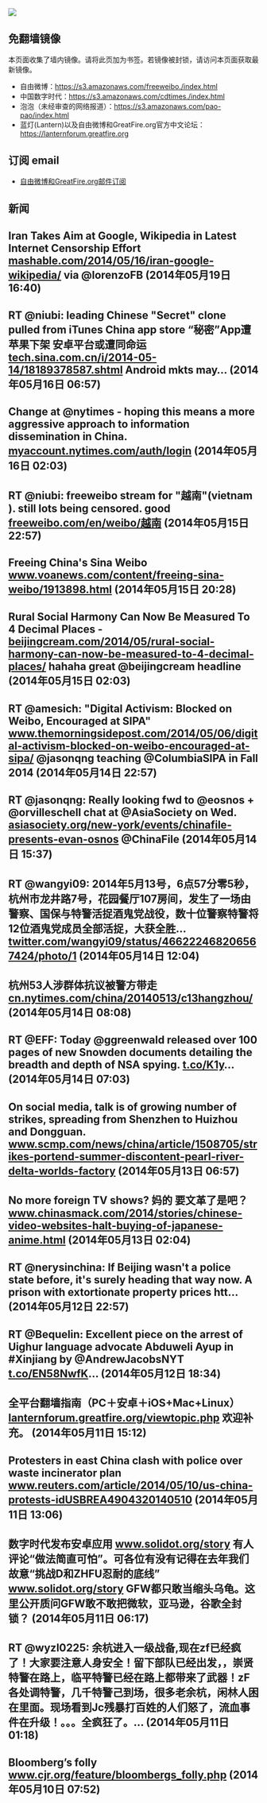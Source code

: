 <img src="https://raw.githubusercontent.com/greatfire/z/master/logos.gif" />

## 免翻墙镜像
本页面收集了墙内镜像。请将此页加为书签。若镜像被封锁，请访问本页面获取最新镜像。
* 自由微博：https://s3.amazonaws.com/freeweibo./index.html
* 中国数字时代：https://s3.amazonaws.com/cdtimes./index.html
* 泡泡（未经审查的网络报道）：https://s3.amazonaws.com/pao-pao/index.html
* 蓝灯(Lantern)以及自由微博和GreatFire.org官方中文论坛：https://lanternforum.greatfire.org

## 订阅 email
* <a href="https://greatfire.us7.list-manage.com/subscribe?u=854fca58782082e0cbdf204a0&id=c78949b93c">自由微博和GreatFire.org邮件订阅</a>
		
## 新闻
Iran Takes Aim at Google, Wikipedia in Latest Internet Censorship Effort <a href="http://mashable.com/2014/05/16/iran-google-wikipedia/#:eyJzIjoidCIsImkiOiJfNHg4a3JsN2cwZDhzNXM1eiJ9">mashable.com/2014/05/16/iran-google-wikipedia/</a> via @lorenzoFB (2014年05月19日 16:40)
 ---
RT @niubi: leading Chinese "Secret" clone pulled from iTunes China app store “秘密”App遭苹果下架 安卓平台或遭同命运 <a href="http://tech.sina.com.cn/i/2014-05-14/18189378587.shtml">tech.sina.com.cn/i/2014-05-14/18189378587.shtml</a> Android mkts may… (2014年05月16日 06:57)
 ---
Change at @nytimes - hoping this means a more aggressive approach to information dissemination in China. <a href="https://myaccount.nytimes.com/auth/login?URI=http%3A%2F%2Fwww.nytimes.com%2F2014%2F05%2F15%2Fbusiness%2Fmedia%2Fjill-abramson-being-replaced-as-top-editor-at-times.html%3F_r%3D5&REFUSE_COOKIE_ERROR=SHOW_ERROR">myaccount.nytimes.com/auth/login</a> (2014年05月16日 02:03)
 ---
RT @niubi: freeweibo stream for "越南"(vietnam ). still lots being censored. good  <a href="https://freeweibo.com/en/weibo/%E8%B6%8A%E5%8D%97">freeweibo.com/en/weibo/越南</a> (2014年05月15日 22:57)
 ---
Freeing China's Sina Weibo <a href="http://www.voanews.com/content/freeing-sina-weibo/1913898.html">www.voanews.com/content/freeing-sina-weibo/1913898.html</a> (2014年05月15日 20:28)
 ---
Rural Social Harmony Can Now Be Measured To 4 Decimal Places - <a href="http://beijingcream.com/2014/05/rural-social-harmony-can-now-be-measured-to-4-decimal-places/">beijingcream.com/2014/05/rural-social-harmony-can-now-be-measured-to-4-decimal-places/</a> hahaha great @beijingcream headline (2014年05月15日 02:03)
 ---
RT @amesich: "Digital Activism: Blocked on Weibo, Encouraged at SIPA" <a href="http://www.themorningsidepost.com/2014/05/06/digital-activism-blocked-on-weibo-encouraged-at-sipa/?utm_content=bufferf7b52&utm_medium=social&utm_source=twitter.com&utm_campaign=buffer">www.themorningsidepost.com/2014/05/06/digital-activism-blocked-on-weibo-encouraged-at-sipa/</a> @jasonqng teaching @ColumbiaSIPA in Fall 2014 (2014年05月14日 22:57)
 ---
RT @jasonqng: Really looking fwd to @eosnos + @orvilleschell chat at @AsiaSociety on Wed. <a href="http://asiasociety.org/new-york/events/chinafile-presents-evan-osnos">asiasociety.org/new-york/events/chinafile-presents-evan-osnos</a> @ChinaFile (2014年05月14日 15:37)
 ---
RT @wangyi09: 2014年5月13号，6点57分零5秒，杭州市龙井路7号，花园餐厅107房间，发生了一场由警察、国保与特警活捉酒鬼党战役，数十位警察特警将12位酒鬼党成员全部活捉，大获全胜… <a href="https://twitter.com/wangyi09/status/466222468206567424/photo/1">twitter.com/wangyi09/status/466222468206567424/photo/1</a> (2014年05月14日 12:04)
 ---
杭州53人涉群体抗议被警方带走 <a href="http://cn.nytimes.com/china/20140513/c13hangzhou/">cn.nytimes.com/china/20140513/c13hangzhou/</a> (2014年05月14日 08:08)
 ---
RT @EFF: Today @ggreenwald released over 100 pages of new Snowden documents detailing the breadth and depth of NSA spying. <a href="https://t.co/K1y">t.co/K1y</a>… (2014年05月14日 07:03)
 ---
On social media, talk is of growing number of strikes, spreading from Shenzhen to Huizhou and Dongguan. <a href="http://www.scmp.com/news/china/article/1508705/strikes-portend-summer-discontent-pearl-river-delta-worlds-factory">www.scmp.com/news/china/article/1508705/strikes-portend-summer-discontent-pearl-river-delta-worlds-factory</a> (2014年05月13日 06:57)
 ---
No more foreign TV shows? 妈的 要文革了是吧？ <a href="http://www.chinasmack.com/2014/stories/chinese-video-websites-halt-buying-of-japanese-anime.html">www.chinasmack.com/2014/stories/chinese-video-websites-halt-buying-of-japanese-anime.html</a> (2014年05月13日 02:04)
 ---
RT @nerysinchina: If Beijing wasn't a police state before, it's surely heading that way now. A prison with extortionate property prices htt… (2014年05月12日 22:57)
 ---
RT @Bequelin: Excellent piece on the arrest of Uighur language advocate Abduweli Ayup in #Xinjiang by @AndrewJacobsNYT <a href="http://t.co/EN58NwfK">t.co/EN58NwfK</a>… (2014年05月12日 18:34)
 ---
全平台翻墙指南（PC＋安卓＋iOS+Mac+Linux） <a href="https://lanternforum.greatfire.org/viewtopic.php?f=1&t=15">lanternforum.greatfire.org/viewtopic.php</a> 欢迎补充。 (2014年05月11日 15:12)
 ---
Protesters in east China clash with police over waste incinerator plan <a href="http://www.reuters.com/article/2014/05/10/us-china-protests-idUSBREA4904320140510">www.reuters.com/article/2014/05/10/us-china-protests-idUSBREA4904320140510</a> (2014年05月11日 13:06)
 ---
数字时代发布安卓应用 <a href="http://www.solidot.org/story?sid=39480">www.solidot.org/story</a> 有人评论“做法简直可怕”。可各位有没有记得在去年我们故意“挑战D和ZHFU忍耐的底线” <a href="http://www.solidot.org/story?sid=37487">www.solidot.org/story</a> GFW都只敢当缩头乌龟。这里公开质问GFW敢不敢把微软，亚马逊，谷歌全封锁？ (2014年05月11日 06:17)
 ---
RT @wyzl0225: 余杭进入一级战备,现在zf已经疯了！大家要注意人身安全！留下部队已经出发，，崇贤特警在路上，临平特警已经在路上都带来了武器！zF各处调特警，几千特警己到场，很多老余杭，闲林人困在里面。现场看到Jc残暴打百姓的人们怒了，流血事件在升级！。。。全疯狂了。… (2014年05月11日 01:18)
 ---
Bloomberg’s folly <a href="http://www.cjr.org/feature/bloombergs_folly.php">www.cjr.org/feature/bloombergs_folly.php</a> (2014年05月10日 07:52)
 ---

